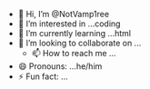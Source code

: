 - 👋 Hi, I’m @NotVamp1ree
- 👀 I’m interested in ...coding
- 🌱 I’m currently learning ...html
- 💞️ I’m looking to collaborate on ...
  - 📫 How to reach me ...
- 😄 Pronouns: ...he/him
- ⚡ Fun fact: ...

<!---
NotVamp1ree/NotVamp1ree is a ✨ special ✨ repository because its `README.md` (this file) appears on your GitHub profile.
You can click the Preview link to take a look at your changes.
--->
